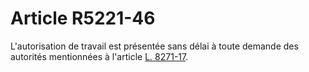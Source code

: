# Article R5221-46

  
L'autorisation de travail est présentée sans délai à toute demande des autorités mentionnées à l'article [L. 8271-17][1].

 [1]: /affichCodeArticle.do?cidTexte=LEGITEXT000006072050&idArticle=LEGIARTI000006904898&dateTexte=&categorieLien=cid